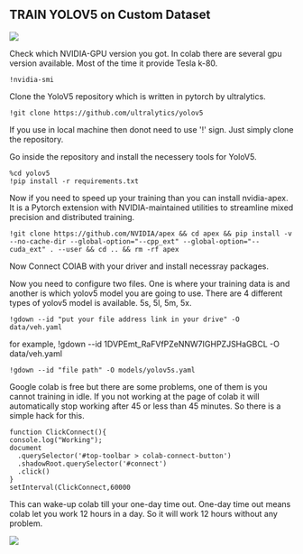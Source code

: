 ## TRAIN YOLOV5 on Custom Dataset


![](https://github.com/LIMON100/Dhaka-AI/blob/master/YoloV5/images/03ccf5d6-a6cd-4352-820e-afc7772a95e1.jpg?raw=true)


Check which NVIDIA-GPU version you got. In colab there are several gpu version available. Most of the time it provide Tesla k-80.

    !nvidia-smi
    
    
    
Clone the YoloV5 repository which is written in pytorch by ultralytics. 

    !git clone https://github.com/ultralytics/yolov5

If you use in local machine then donot need to use '!' sign. Just simply clone the repository.



Go inside the repository and install the necessery tools for YoloV5.

    %cd yolov5
    !pip install -r requirements.txt
    
   
   
   
Now if you need to speed up your training than you can install nvidia-apex. It is a Pytorch extension with NVIDIA-maintained utilities to streamline mixed precision and distributed training.   

    !git clone https://github.com/NVIDIA/apex && cd apex && pip install -v --no-cache-dir --global-option="--cpp_ext" --global-option="--cuda_ext" . --user && cd .. && rm -rf apex
    
    
    
    
 Now Connect COlAB with your driver and install necessray packages. 
 
Now you need to configure two files. One is where your training data is and another is which yolov5 model you are going to use. There are 4 different types of yolov5 model is available. 5s, 5l, 5m, 5x. 


    !gdown --id "put your file address link in your drive" -O data/veh.yaml

for example, !gdown --id 1DVPEmt_RaFVfPZeNNW7IGHPZJSHaGBCL -O data/veh.yaml

    !gdown --id "file path" -O models/yolov5s.yaml
    
    

Google colab is free but there are some problems, one of them is you cannot training in idle. If you not working at the page of colab it will automatically stop working after 45 or less than 45 minutes. So there is a simple hack for this.

    function ClickConnect(){
    console.log("Working"); 
    document
      .querySelector('#top-toolbar > colab-connect-button')
      .shadowRoot.querySelector('#connect')
      .click() 
    }
    setInterval(ClickConnect,60000
    
This can wake-up colab till your one-day time out. One-day time out means colab let you work 12 hours in a day. So it will work 12 hours without any problem.






![](https://github.com/LIMON100/Dhaka-AI/blob/master/YoloV5/images/Shykat_02_018_jpg.rf.1dccfd91443605cf13d0f6150aaf3701.jpg?raw=true)



